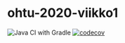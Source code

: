# ohtu-2020-viikko1
![Java CI with Gradle](https://github.com/sainioan/ohtu-2020-viikko1/workflows/Java%20CI%20with%20Gradle/badge.svg)
[![codecov](https://codecov.io/gh/sainioan/ohtu-2020-viikko1/branch/main/graph/badge.svg?token=I9SRDKPUZW)](undefined)
